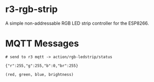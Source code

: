 # r3-rgb-strip
A simple non-addressable RGB LED strip controller for the ESP8266.

# MQTT Messages
```
# send to r3 mqtt -> action/rgb-ledstrip/status

{"r":255,"g":255,"b":0,"br":255}

(red, green, blue, brightness)
```